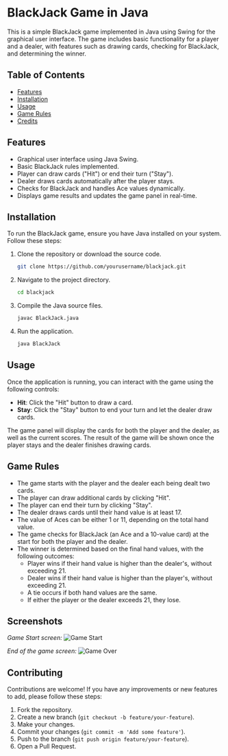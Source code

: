 # BlackJack Game in Java

This is a simple BlackJack game implemented in Java using Swing for the graphical user interface. The game includes basic functionality for a player and a dealer, with features such as drawing cards, checking for BlackJack, and determining the winner.

## Table of Contents

- [Features](#features)
- [Installation](#installation)
- [Usage](#usage)
- [Game Rules](#game-rules)
- [Credits](#credits)

## Features

- Graphical user interface using Java Swing.
- Basic BlackJack rules implemented.
- Player can draw cards ("Hit") or end their turn ("Stay").
- Dealer draws cards automatically after the player stays.
- Checks for BlackJack and handles Ace values dynamically.
- Displays game results and updates the game panel in real-time.

## Installation

To run the BlackJack game, ensure you have Java installed on your system. Follow these steps:

1. Clone the repository or download the source code.

    ```sh
    git clone https://github.com/yourusername/blackjack.git
    ```

2. Navigate to the project directory.

    ```sh
    cd blackjack
    ```

3. Compile the Java source files.

    ```sh
    javac BlackJack.java
    ```

4. Run the application.

    ```sh
    java BlackJack
    ```

## Usage

Once the application is running, you can interact with the game using the following controls:

- **Hit**: Click the "Hit" button to draw a card.
- **Stay**: Click the "Stay" button to end your turn and let the dealer draw cards.

The game panel will display the cards for both the player and the dealer, as well as the current scores. The result of the game will be shown once the player stays and the dealer finishes drawing cards.

## Game Rules

- The game starts with the player and the dealer each being dealt two cards.
- The player can draw additional cards by clicking "Hit".
- The player can end their turn by clicking "Stay".
- The dealer draws cards until their hand value is at least 17.
- The value of Aces can be either 1 or 11, depending on the total hand value.
- The game checks for BlackJack (an Ace and a 10-value card) at the start for both the player and the dealer.
- The winner is determined based on the final hand values, with the following outcomes:
  - Player wins if their hand value is higher than the dealer's, without exceeding 21.
  - Dealer wins if their hand value is higher than the player's, without exceeding 21.
  - A tie occurs if both hand values are the same.
  - If either the player or the dealer exceeds 21, they lose.

## Screenshots
*Game Start screen:*
![Game Start](screenshots/game_start.png)


*End of the game screen:*
![Game Over](screenshots/game_over.png)


## Contributing

Contributions are welcome! If you have any improvements or new features to add, please follow these steps:

1. Fork the repository.
2. Create a new branch (`git checkout -b feature/your-feature`).
3. Make your changes.
4. Commit your changes (`git commit -m 'Add some feature'`).
5. Push to the branch (`git push origin feature/your-feature`).
6. Open a Pull Request.
